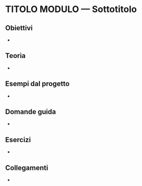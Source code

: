 # TITOLO MODULO — Sottotitolo

## Obiettivi
- 

## Teoria
- 

## Esempi dal progetto
- 

## Domande guida
- 

## Esercizi
- 

## Collegamenti
- 